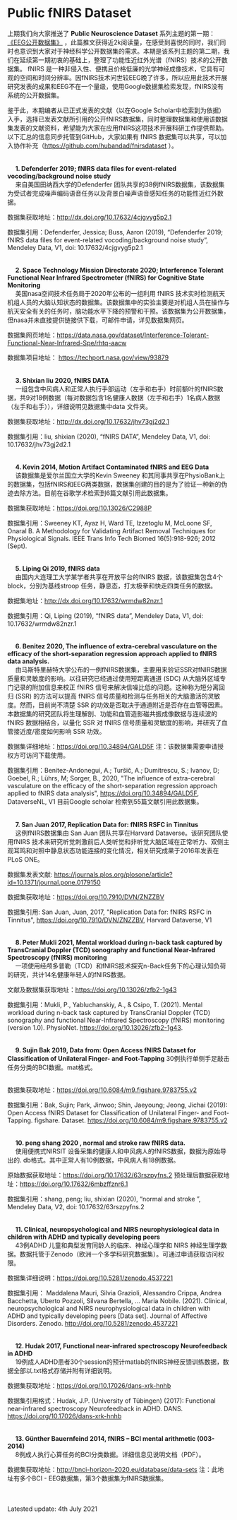 # Public fNIRS Dataset

上期我们向大家推送了 **Public Neuroscience Dataset**  系列主题的第一期： [《EEG公开数据集》](https://github.com/hubandad/eegdataset/) ，此篇推文获得近2k阅读量，在感受到喜悦的同时，我们同时也意识到大家对于神经科学公开数据集的需求。本期是该系列主题的第二期，我们在延续第一期初衷的基础上，整理了功能性近红外光谱（fNIRS）技术的公开数据集。
fNIRS 是一种非侵入性、便携且价格低廉的光学神经成像技术，它具有可观的空间和时间分辨率。因fNIRS技术问世较EEG晚了许多，所以应用此技术开展研究发表的成果和EEG不在一个量级，使用Google数据集检索发现，fNIRS没有系统的公开数据集。
  
鉴于此，本期编者从已正式发表的文献（以在Google Scholar中检索到为依据）入手，选择已发表文献所引用的公开fNIRS数据集，同时整理数据集和使用该数据集发表的文献资料，希望能为大家在应用fNIRS这项技术开展科研工作提供帮助。
以下汇总的信息同步托管到GitHub，大家如果有 fNIRS 数据集可以共享，可以加入协作补充（https://github.com/hubandad/fnirsdataset ）。
<br/> 
<br/> 
<br/> 
**1. Defenderfer 2019; fNIRS data files for event-related vocoding/background noise study**
<br/> 
来自美国田纳西大学的Defenderfer 团队共享的38例fNIRS数据集，该数据集为受试者完成噪声编码语音任务以及背景白噪声语音感知任务的功能性近红外数据。

数据集获取地址：http://dx.doi.org/10.17632/4cjgvyg5p2.1 

数据集引用：Defenderfer, Jessica; Buss, Aaron (2019), “Defenderfer 2019; fNIRS data files for event-related vocoding/background noise study”, Mendeley Data, V1, doi: 10.17632/4cjgvyg5p2.1 
<br/>
<br/>
<br/> 
**2. Space Technology Mission Directorate 2020; Interference Tolerant Functional Near Infrared Spectrometer (fNIRS) for Cognitive State Monitoring**
<br/> 
美国nasa空间技术任务局于2020年公布的一组利用 fNIRS 技术实时检测航天机组人员的大脑认知状态的数据集。该数据集中的实验主要是对机组人员在操作与航天安全有关的任务时，脑功能水平下降的预警和干预。该数据集为公开数据集，但nasa并未直接提供链接供下载，可邮件申请，详见数据集网页。

数据集网页地址：https://data.nasa.gov/dataset/Interference-Tolerant-Functional-Near-Infrared-Spe/rhtq-aacw 

数据集项目地址： https://techport.nasa.gov/view/93879 
<br/>
<br/>
<br/> 
**3. Shixian liu 2020, fNIRS DATA**
<br/> 
一组包含中风病人和正常人执行手部运动（左手和右手）时前额叶的fNIRS数据，共9对18例数据（每对数据包含1名健康人数据（左手和右手）1名病人数据（左手和右手）），详细说明见数据集中data 文件夹。

数据集获取地址：http://dx.doi.org/10.17632/jhv73gj2d2.1 

数据集引用：liu, shixian (2020), “fNIRS DATA”, Mendeley Data, V1, doi: 10.17632/jhv73gj2d2.1 
<br/>
<br/>
<br/> 
**4. Kevin 2014, Motion Artifact Contaminated fNIRS and EEG Data**
<br/> 
该数据集是爱尔兰国立大学的Kevin Sweeney 和其同事共享在PhysioBank上的数据集，包括fNIRS和EEG两类数据，数据集创建的目的是为了验证一种新的伪迹去除方法。目前在谷歌学术检索到6篇文献引用此数据集。

数据集获取地址：https://doi.org/10.13026/C2988P 

数据集引用：Sweeney KT, Ayaz H, Ward TE, Izzetoglu M, McLoone SF, Onaral B. A Methodology for Validating Artifact Removal Techniques for Physiological Signals. IEEE Trans Info Tech Biomed 16(5):918-926; 2012 (Sept).
<br/>
<br/>
<br/> 
**5. Liping Qi 2019, fNIRS data** 
<br/> 
由国内大连理工大学某学者共享在开放平台的fNIRS 数据，该数据集包含4个block，分别为基线stroop 任务，静息态，打太极拳和快走四类任务的数据。

数据集地址：http://dx.doi.org/10.17632/wrmdw82nzr.1 

数据集引用：Qi, Liping (2019), “fNIRS data”, Mendeley Data, V1, doi: 10.17632/wrmdw82nzr.1 
<br/>
<br/>
<br/> 
**6. Benitez 2020, The influence of extra-cerebral vasculature on the efficacy of the short-separation regression approach applied to fNIRS data analysis.**
<br/> 
由马斯特里赫特大学公布的一例fNIRS数据集，主要用来验证SSR对fNIRS数据质量和灵敏度的影响。以往研究已经通过使用短距离通道 (SDC) 从大脑外区域专门记录的附加信息来校正 fNIRS 信号来解决信噪比低的问题。这种称为短分离回归 (SSR) 的方法可以提高 fNIRS 信号质量和检测与任务相关的大脑激活的灵敏度。然而，目前尚不清楚 SSR 的功效是否取决于通道附近是否存在血管等因素。本数据集的研究团队将生理解剖、功能和血管造影磁共振成像数据与连续波的 fNIRS 数据相结合，以量化 SSR 对 fNIRS 信号质量和灵敏度的影响，并研究了血管接近度/密度如何影响 SSR 功效。

数据集详细地址：https://doi.org/10.34894/GALD5F 
注：该数据集需要申请授权方可访问下载使用。

数据集引用：Benitez-Andonegui, A.; Turšič, A.; Dumitrescu, S.; Ivanov, D; Goebel, R.; Lührs, M; Sorger, B., 2020, "The influence of extra-cerebral vasculature on the efficacy of the short-separation regression approach applied to fNIRS data analysis", https://doi.org/10.34894/GALD5F, DataverseNL, V1
目前Google scholar 检索到55篇文献引用此数据集。
<br/>
<br/>
<br/> 
**7. San Juan 2017, Replication Data for: fNIRS RSFC in Tinnitus**
<br/> 
这例fNIRS数据集由 San Juan 团队共享在Harvard Dataverse。该研究团队使用fNIRS 技术来研究听觉刺激前后人类听觉和非听觉大脑区域在正常听力、双侧主观耳鸣和对照中静息状态功能连接的变化情况，相关研究成果于2016年发表在PLoS ONE。

数据集发表文献: https://journals.plos.org/plosone/article?id=10.1371/journal.pone.0179150 

数据集获取地址：https://doi.org/10.7910/DVN/ZNZZBV 

数据集引用: San Juan, Juan, 2017, "Replication Data for: fNIRS RSFC in Tinnitus", https://doi.org/10.7910/DVN/ZNZZBV, Harvard Dataverse, V1
<br/>
<br/>
<br/> 
**8. Peter Mukli 2021, Mental workload during n-back task captured by TransCranial Doppler (TCD) sonography and functional Near-Infrared Spectroscopy (fNIRS) monitoring**
<br/> 
一项使用经颅多普勒（TCD）和fNIRS技术探究n-Back任务下的心理认知负荷的研究，共计14名健康年轻人的fNIRS数据。

文献及数据集获取地址：https://doi.org/10.13026/zfb2-1g43 

数据集引用：Mukli, P., Yabluchanskiy, A., & Csipo, T. (2021). Mental workload during n-back task captured by TransCranial Doppler (TCD) sonography and functional Near-Infrared Spectroscopy (fNIRS) monitoring (version 1.0). PhysioNet. https://doi.org/10.13026/zfb2-1g43. 
<br/>
<br/>
<br/> 
**9. Sujin Bak 2019, Data from: Open Access fNIRS Dataset for Classification of Unilateral Finger- and Foot-Tapping**
30例执行单侧手足敲击任务分类的BCI数据。mat格式。
<br/> 

数据集获取地址：https://doi.org/10.6084/m9.figshare.9783755.v2  

数据集引用：Bak, Sujin; Park, Jinwoo; Shin, Jaeyoung; Jeong, Jichai (2019): Open Access fNIRS Dataset for Classification of Unilateral Finger- and Foot-Tapping. figshare. Dataset. https://doi.org/10.6084/m9.figshare.9783755.v2
<br/>
<br/>
<br/> 
**10. peng shang 2020 , normal and stroke raw fNIRS data.**
<br/> 
使用便携式NIRSIT 设备采集的健康人和中风病人的fNIRS数据，数据为原始导出的. db格式。其中正常人有10例数据，中风病人有18例数据。

原始数据获取地址：https://doi.org/10.17632/63rszpyfns.2
预处理后数据获取地址：https://doi.org/10.17632/6mbzffznr6.1 

数据集引用：shang, peng; liu, shixian (2020), “normal and stroke ”, Mendeley Data, V2, doi: 10.17632/63rszpyfns.2 
<br/>
<br/>
<br/> 
**11. Clinical, neuropsychological and NIRS neurophysiological data in children with ADHD and typically developing peers**
<br/> 
43例ADHD 儿童和典型发育同龄人的临床、神经心理学和 NIRS 神经生理学数据。数据托管于Zenodo（欧洲一个多学科研究数据集）。可通过申请获取访问权限。

数据集详细说明：https://doi.org/10.5281/zenodo.4537221 

数据集引用： Maddalena Mauri, Silvia Grazioli, Alessandro Crippa, Andrea Bacchetta, Uberto Pozzoli, Silvana Bertella, … Maria Nobile. (2021). Clinical, neuropsychological and NIRS neurophysiological data in children with ADHD and typically developing peers [Data set]. Journal of Affective Disorders. Zenodo. http://doi.org/10.5281/zenodo.4537221
<br/>
<br/>
<br/> 
**12. Hudak 2017, Functional near-infrared spectroscopy Neurofeedback in ADHD**
<br/> 
19例成人ADHD患者30个session的预计matlab的fNIRS神经反馈训练数据，数据全部以.txt格式存储并附有详细说明。

数据集获取地址：https://doi.org/10.17026/dans-xrk-hnhb 

数据集引用格式：Hudak, J.P. (University of Tübingen) (2017): Functional near-infrared spectroscopy Neurofeedback in ADHD. DANS. https://doi.org/10.17026/dans-xrk-hnhb 
<br/>
<br/>
<br/> 
**13. Günther Bauernfeind 2014, fNIRS – BCI mental arithmetic (003-2014)**
<br/> 
8例成人执行心算任务的BCI分类数据。详细信息见说明文档（PDF）。

数据集获取地址：http://bnci-horizon-2020.eu/database/data-sets 
注：此地址有多个BCI - EEG数据集，第3个数据集为fNIRS数据集。
<br/>
<br/>
<br/> 
<br/>
Latested update: 4th July 2021
